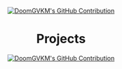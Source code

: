 <p align="center">
  <a href="https://github.com/DoomGVKM">
    <img src="https://github-readme-stats.vercel.app/api?username=DoomGVKM&show_icons=true&theme=one_dark_pro" alt="DoomGVKM's GitHub Contribution"/>
  </a>
</p>

<h1 align="center">
  Projects
</h1>

<p align="center">
  <a href="https://github.com/DoomGVKM/Audix">
    <img src="https://github-readme-stats.vercel.app/api/pin/?username=DoomGVKM&repo=Protium&theme=one_dark_pro" alt="DoomGVKM's GitHub Contribution"/>
  </a
</p>
